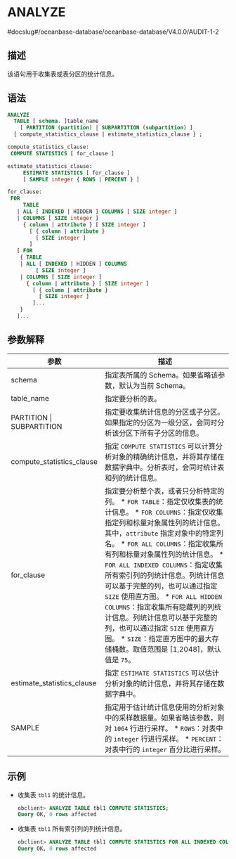 ANALYZE 
============================
#docslug#/oceanbase-database/oceanbase-database/V4.0.0/AUDIT-1-2


描述 
-----------------------

该语句用于收集表或表分区的统计信息。

语法 
-----------------------

```sql
ANALYZE
  TABLE [ schema. ]table_name 
    [ PARTITION (partition) | SUBPARTITION (subpartition) ] 
  { compute_statistics_clause | estimate_statistics_clause } ;

compute_statistics_clause:
 COMPUTE STATISTICS [ for_clause ]

estimate_statistics_clause:
     ESTIMATE STATISTICS [ for_clause ]
     [ SAMPLE integer { ROWS | PERCENT } ]

for_clause:
 FOR
     TABLE
   | ALL [ INDEXED | HIDDEN ] COLUMNS [ SIZE integer ]
   | COLUMNS [ SIZE integer ]
     { column | attribute } [ SIZE integer ]
       [ { column | attribute }
         [ SIZE integer ]
       ] 
   [ FOR
    { TABLE
    | ALL [ INDEXED | HIDDEN ] COLUMNS
         [ SIZE integer ]
    | COLUMNS [ SIZE integer ]
      { column | attribute } [ SIZE integer ]
        [ { column | attribute }
          [ SIZE integer ]
        ]...
    }
   ]...
```



参数解释 
-------------------------



|             参数             |                                                                                                                                                                                                                                                                                                               描述                                                                                                                                                                                                                                                                                                                |
|----------------------------|---------------------------------------------------------------------------------------------------------------------------------------------------------------------------------------------------------------------------------------------------------------------------------------------------------------------------------------------------------------------------------------------------------------------------------------------------------------------------------------------------------------------------------------------------------------------------------------------------------------------------------|
| schema                     | 指定表所属的 Schema。如果省略该参数，默认为当前 Schema。                                                                                                                                                                                                                                                                                                                                                                                                                                                                                                                                                                                             |
| table_name                 | 指定要分析的表。                                                                                                                                                                                                                                                                                                                                                                                                                                                                                                                                                                                                                        |
| PARTITION \| SUBPARTITION  | 指定要收集统计信息的分区或子分区。如果指定的分区为一级分区，会同时分析该分区下所有子分区的信息。                                                                                                                                                                                                                                                                                                                                                                                                                                                                                                                                                                                |
| compute_statistics_clause  | 指定 `COMPUTE STATISTICS` 可以计算分析对象的精确统计信息，并将其存储在数据字典中。分析表时，会同时统计表和列的统计信息。                                                                                                                                                                                                                                                                                                                                                                                                                                                                                                                                                         |
| for_clause                 | 指定要分析整个表，或者只分析特定的列。 * `FOR TABLE`：指定仅收集表的统计信息。   * `FOR COLUMNS`：指定仅收集指定列和标量对象属性列的统计信息。其中，`attribute` 指定对象中的特定列名。   * `FOR ALL COLUMNS`：指定收集所有列和标量对象属性列的统计信息。   * `FOR ALL INDEXED COLUMNS`：指定收集所有索引列的列统计信息。列统计信息可以基于完整的列，也可以通过指定 `SIZE` 使用直方图。   * `FOR ALL HIDDEN COLUMNS`：指定收集所有隐藏列的列统计信息。列统计信息可以基于完整的列，也可以通过指定 `SIZE` 使用直方图。   * `SIZE`：指定直方图中的最大存储桶数。取值范围是 \[1,2048\]，默认值是 `75`。    |
| estimate_statistics_clause | 指定 `ESTIMATE STATISTICS` 可以估计分析对象的统计信息，并将其存储在数据字典中。                                                                                                                                                                                                                                                                                                                                                                                                                                                                                                                                                                             |
| SAMPLE                     | 指定用于估计统计信息使用的分析对象中的采样数据量。如果省略该参数，则对 `1064` 行进行采样。 * `ROWS`：对表中的 `integer` 行进行采样。   * `PERCENT`：对表中行的 `integer` 百分比进行采样。                                                                                                                                                                                                                                                                                                                                                                                                      |



示例 
-----------------------

* 收集表 `tbl1` 的统计信息。

  ```sql
  obclient> ANALYZE TABLE tbl1 COMPUTE STATISTICS;
  Query OK, 0 rows affected
  ```

  

* 收集表 `tbl1` 所有索引列的列统计信息。

  ```sql
  obclient> ANALYZE TABLE tbl1 COMPUTE STATISTICS FOR ALL INDEXED COLUMNS SIZE 100;
  Query OK, 0 rows affected
  ```

  




